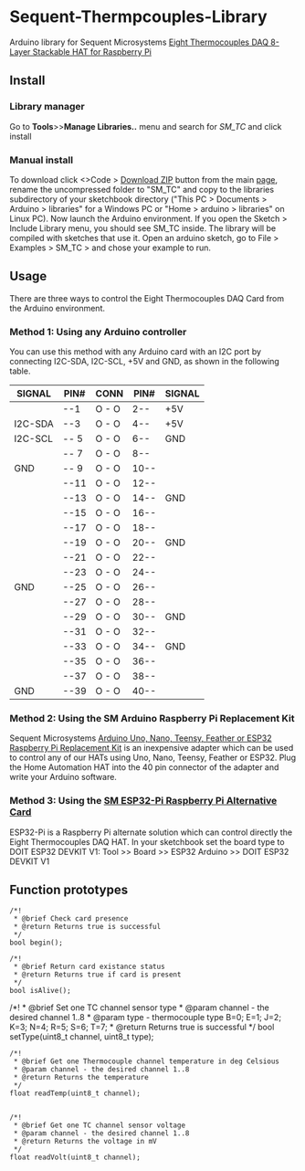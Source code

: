 # Sequent-Thermpcouples-Library
Arduino library for Sequent Microsystems [Eight Thermocouples DAQ 8-Layer Stackable HAT for Raspberry Pi](https://sequentmicrosystems.com/collections/all-io-cards/products/eight-thermocouples-daq-8-layer-stackable-hat-for-raspberry-pi)

## Install
### Library manager
Go to **Tools**>>**Manage Libraries..** menu and search for *SM_TC* and click install 
### Manual install
To download click <>Code > [Download ZIP](https://github.com/SequentMicrosystems/Sequent-Thermocouples-Library/archive/refs/heads/main.zip) button from the main [page](https://github.com/SequentMicrosystems/Sequent-RTD-Library), rename the uncompressed folder to "SM_TC" 
and copy to the libraries subdirectory of your sketchbook directory ("This PC > Documents > Arduino > libraries" for a Windows PC
 or "Home > arduino > libraries" on Linux PC). Now launch the Arduino environment. If you open the Sketch > Include Library menu, you should see SM_TC inside. 
 The library will be compiled with sketches that use it. Open an arduino sketch, go to File > Examples > SM_TC > and chose your example to run.

## Usage
There are three ways to control the Eight Thermocouples DAQ Card from the Arduino environment.

### Method 1: Using any Arduino controller
You can use this method with any Arduino card with an I2C port by connecting I2C-SDA, I2C-SCL, +5V and GND, as shown in the following table.
      
| SIGNAL | PIN# |CONN| PIN# | SIGNAL|
|---|---|---|---|---|
| | --1 | O - O | 2-- |  +5V | 
| I2C-SDA | --3| O - O | 4-- |  +5V |
| I2C-SCL |-- 5|O - O| 6--|  GND |
|  |-- 7|O - O| 8--||
| GND |-- 9|O - O|10--||
| |--11|O - O|12--||
| |--13|O - O|14--| GND|
| |--15|O - O|16--||
||--17|O - O|18--||
||--19|O - O|20--|  GND|
||--21|O - O|22--||
||--23|O - O|24--||
|GND |--25|O - O|26--||
||--27|O - O|28--||
||--29|O - O|30--|  GND|
||--31|O - O|32--||
||--33|O - O|34--|  GND|
||--35|O - O|36--||
||--37|O - O|38--||
|GND |--39|O - O|40--||
 
### Method 2: Using the SM Arduino Raspberry Pi Replacement Kit
Sequent Microsystems [Arduino Uno, Nano, Teensy, Feather or ESP32 Raspberry Pi Replacement Kit](https://sequentmicrosystems.com/products/raspberry-pi-replacement-card) is an inexpensive adapter which can be used to control any of our HATs using Uno, Nano, Teensy, Feather or ESP32. Plug the Home Automation HAT into the 40 pin connector of the adapter and write your Arduino software.

### Method 3: Using the [SM ESP32-Pi Raspberry Pi Alternative Card](https://sequentmicrosystems.com/collections/all-io-cards/products/esp32-pi-low-cost-replacement-for-raspberry-pi)
ESP32-Pi is a Raspberry Pi alternate solution which can control directly the Eight Thermocouples DAQ HAT.
In your sketchbook set the board type to DOIT ESP32 DEVKIT V1: Tool >> Board >> ESP32 Arduino >> DOIT ESP32 DEVKIT V1

## Function prototypes

	/*!
	 * @brief Check card presence
	 * @return Returns true is successful
	 */
	bool begin();

	/*!
	 * @brief Return card existance status
	 * @return Returns true if card is present
	 */
	bool isAlive();

/*!
	 * @brief Set one TC channel sensor type
	 * @param channel - the desired channel 1..8
	 * @param type - thermocouple type B=0; E=1; J=2; K=3; N=4; R=5; S=6; T=7;
	 * @return Returns true is successful
	 */
	bool setType(uint8_t channel, uint8_t type);

	/*!
	 * @brief Get one Thermocouple channel temperature in deg Celsious
	 * @param channel - the desired channel 1..8
	 * @return Returns the temperature
	 */
	float readTemp(uint8_t channel);
	
	
	/*!
	 * @brief Get one TC channel sensor voltage
	 * @param channel - the desired channel 1..8
	 * @return Returns the voltage in mV
	 */
	float readVolt(uint8_t channel);


	

